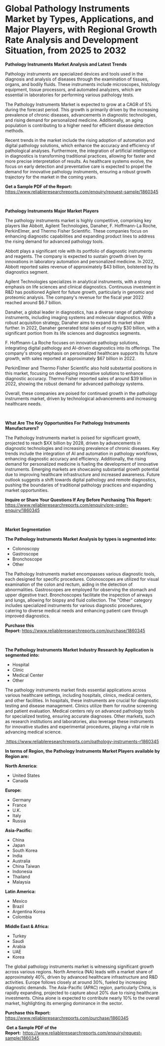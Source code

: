 <p><h1>Global Pathology Instruments Market by Types, Applications, and Major Players, with Regional Growth Rate Analysis and Development Situation, from 2025 to 2032</h1></p><p><strong>Pathology Instruments Market Analysis and Latest Trends</strong></p>
<p><p>Pathology instruments are specialized devices and tools used in the diagnosis and analysis of diseases through the examination of tissues, organs, and bodily fluids. These instruments include microscopes, histology equipment, tissue processors, and automated analyzers, which are essential in laboratories for performing various pathology tests. </p><p>The Pathology Instruments Market is expected to grow at a CAGR of 5% during the forecast period. This growth is primarily driven by the increasing prevalence of chronic diseases, advancements in diagnostic technologies, and rising demand for personalized medicine. Additionally, an aging population is contributing to a higher need for efficient disease detection methods. </p><p>Recent trends in the market include the rising adoption of automation and digital pathology solutions, which enhance the accuracy and efficiency of pathological analyses. Furthermore, the integration of artificial intelligence in diagnostics is transforming traditional practices, allowing for faster and more precise interpretation of results. As healthcare systems evolve, the focus on early detection and preventative care is expected to propel the demand for innovative pathology instruments, ensuring a robust growth trajectory for the market in the coming years.</p></p>
<p><strong>Get a Sample PDF of the Report:&nbsp;</strong> <a href="https://www.reliableresearchreports.com/enquiry/request-sample/1860345?utm_campaign=2788&utm_medium=2&utm_source=Github&utm_content=ia&utm_term=13042025&utm_id=pathology-instruments">https://www.reliableresearchreports.com/enquiry/request-sample/1860345</a></p>
<p>&nbsp;</p>
<p><strong>Pathology Instruments Major Market Players</strong></p>
<p><p>The pathology instruments market is highly competitive, comprising key players like Abbott, Agilent Technologies, Danaher, F. Hoffmann-La Roche, PerkinElmer, and Thermo Fisher Scientific. These companies focus on enhancing diagnostic capabilities and expanding product lines to address the rising demand for advanced pathology tools.</p><p>Abbott plays a significant role with its portfolio of diagnostic instruments and reagents. The company is expected to sustain growth driven by innovations in laboratory automation and personalized medicine. In 2022, Abbott reported sales revenue of approximately $43 billion, bolstered by its diagnostics segment.</p><p>Agilent Technologies specializes in analytical instruments, with a strong emphasis on life sciences and clinical diagnostics. Continuous investment in R&D has positioned Agilent for future growth, particularly in genomic and proteomic analysis. The company's revenue for the fiscal year 2022 reached around $6.7 billion.</p><p>Danaher, a global leader in diagnostics, has a diverse range of pathology instruments, including imaging systems and molecular diagnostics. With a robust acquisition strategy, Danaher aims to expand its market share further. In 2022, Danaher generated total sales of roughly $30 billion, with a significant portion from its life sciences and diagnostics segments.</p><p>F. Hoffmann-La Roche focuses on innovative pathology solutions, integrating digital pathology and AI-driven diagnostics into its offerings. The company's strong emphasis on personalized healthcare supports its future growth, with sales reported at approximately $67 billion in 2022.</p><p>PerkinElmer and Thermo Fisher Scientific also hold substantial positions in this market, focusing on developing innovative solutions to enhance diagnostic accuracy. Thermo Fisher reported sales of around $39 billion in 2022, showing the robust demand for advanced pathology systems.</p><p>Overall, these companies are poised for continued growth in the pathology instruments market, driven by technological advancements and increasing healthcare needs.</p></p>
<p>&nbsp;</p>
<p><strong>What Are The Key Opportunities For Pathology Instruments Manufacturers?</strong></p>
<p><p>The Pathology Instruments market is poised for significant growth, projected to reach $XX billion by 2028, driven by advancements in diagnostic technologies and increasing prevalence of chronic diseases. Key trends include the integration of AI and automation in pathology workflows, enhancing diagnostic accuracy and efficiency. Additionally, the rising demand for personalized medicine is fueling the development of innovative instruments. Emerging markets are showcasing substantial growth potential due to improving healthcare infrastructure and increased awareness. Future outlook suggests a shift towards digital pathology and remote diagnostics, pushing the boundaries of traditional pathology practices and expanding market opportunities.</p></p>
<p><strong>Inquire or Share Your Questions If Any Before Purchasing This Report:</strong> <a href="https://www.reliableresearchreports.com/enquiry/pre-order-enquiry/1860345?utm_campaign=2788&utm_medium=2&utm_source=Github&utm_content=ia&utm_term=13042025&utm_id=pathology-instruments">https://www.reliableresearchreports.com/enquiry/pre-order-enquiry/1860345</a></p>
<p>&nbsp;</p>
<p><strong>Market Segmentation</strong></p>
<p><strong>The Pathology Instruments Market Analysis by types is segmented into:</strong></p>
<p><ul><li>Colonoscopy</li><li>Gastroscope</li><li>Bronchoscope</li><li>Other</li></ul></p>
<p><p>The Pathology Instruments market encompasses various diagnostic tools, each designed for specific procedures. Colonoscopes are utilized for visual examination of the colon and rectum, aiding in the detection of abnormalities. Gastroscopes are employed for observing the stomach and upper digestive tract. Bronchoscopes facilitate the inspection of airways and lungs, allowing for biopsy and fluid collection. The "Other" category includes specialized instruments for various diagnostic procedures, catering to diverse medical needs and enhancing patient care through improved diagnostics.</p></p>
<p><strong>Purchase this Report:&nbsp;</strong><a href="https://www.reliableresearchreports.com/purchase/1860345?utm_campaign=2788&utm_medium=2&utm_source=Github&utm_content=ia&utm_term=13042025&utm_id=pathology-instruments">https://www.reliableresearchreports.com/purchase/1860345</a></p>
<p>&nbsp;</p>
<p><strong>The Pathology Instruments Market Industry Research by Application is segmented into:</strong></p>
<p><ul><li>Hospital</li><li>Clinic</li><li>Medical Center</li><li>Other</li></ul></p>
<p><p>The pathology instruments market finds essential applications across various healthcare settings, including hospitals, clinics, medical centers, and other facilities. In hospitals, these instruments are crucial for diagnostic testing and disease management. Clinics utilize them for routine screening and patient evaluation. Medical centers rely on advanced pathology tools for specialized testing, ensuring accurate diagnoses. Other markets, such as research institutions and laboratories, also leverage these instruments for innovative studies and experimental procedures, playing a vital role in advancing medical science.</p></p>
<p><a href="https://www.reliableresearchreports.com/pathology-instruments-r1860345?utm_campaign=2788&utm_medium=2&utm_source=Github&utm_content=ia&utm_term=13042025&utm_id=pathology-instruments">&nbsp;https://www.reliableresearchreports.com/pathology-instruments-r1860345</a></p>
<p><strong>In terms of Region, the Pathology Instruments Market Players available by Region are:</strong></p>
<p>
    <p> <strong> North America: </strong>
        <ul>
            <li>United States</li>
            <li>Canada</li>
        </ul>
        </p> 
    <p> <strong> Europe: </strong>
        <ul>
            <li>Germany</li>
            <li>France</li>
            <li>U.K.</li>
            <li>Italy</li>
            <li>Russia</li>
        </ul>
        </p> 
    <p> <strong> Asia-Pacific: </strong>
        <ul>
            <li>China</li>
            <li>Japan</li>
            <li>South Korea</li>
            <li>India</li>
            <li>Australia</li>
            <li>China Taiwan</li>
            <li>Indonesia</li>
            <li>Thailand</li>
            <li>Malaysia</li>
        </ul>
        </p> 
    <p> <strong> Latin America: </strong>
        <ul>
            <li>Mexico</li>
            <li>Brazil</li>
            <li>Argentina Korea</li>
            <li>Colombia</li>
        </ul>
        </p> 
    <p> <strong> Middle East & Africa: </strong>
        <ul>
            <li>Turkey</li>
            <li>Saudi</li>
            <li>Arabia</li>
            <li>UAE</li>
            <li>Korea</li>
        </ul>
    </p>
    </p>
<p><p>The global pathology instruments market is witnessing significant growth across various regions. North America (NA) leads with a market share of approximately 40%, driven by advanced healthcare infrastructure and R&D activities. Europe follows closely at around 30%, fueled by increasing diagnostic demands. The Asia-Pacific (APAC) region, particularly China, is rapidly expanding, projected to capture about 20% due to rising healthcare investments. China alone is expected to contribute nearly 10% to the overall market, highlighting its emerging dominance in the sector.</p></p>
<p><strong>Purchase this Report: </strong><a href="https://www.reliableresearchreports.com/purchase/1860345?utm_campaign=2788&utm_medium=2&utm_source=Github&utm_content=ia&utm_term=13042025&utm_id=pathology-instruments">https://www.reliableresearchreports.com/purchase/1860345</a></p>
<p>&nbsp;<strong>Get a Sample PDF of the Report:&nbsp;&nbsp;</strong><a href="https://www.reliableresearchreports.com/enquiry/request-sample/1860345?utm_campaign=2788&utm_medium=2&utm_source=Github&utm_content=ia&utm_term=13042025&utm_id=pathology-instruments">https://www.reliableresearchreports.com/enquiry/request-sample/1860345</a></p>
<p><strong></strong></p>
<p><p></p><p></p><p></p></p>